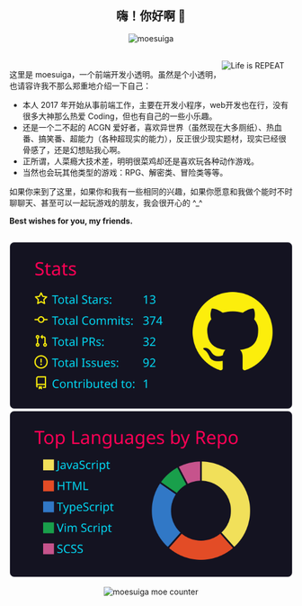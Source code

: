 
<h2 align="center">嗨！你好啊 👋</h2>

<p align="center">
  <img alt="moesuiga" src="https://komarev.com/ghpvc/?username=moesuiga" />
</p>

<br/>

<img align="right" alt="Life is REPEAT" width="25%" src="https://media.giphy.com/media/VTtANKl0beDFQRLDTh/giphy.gif" />

这里是 moesuiga，一个前端开发小透明。虽然是个小透明，也请容许我不那么郑重地介绍一下自己：

- 本人 2017 年开始从事前端工作，主要在开发小程序，web开发也在行，没有很多大神那么热爱 Coding，但也有自己的一些小乐趣。
- 还是一个二不起的 ACGN 爱好者，喜欢异世界（虽然现在大多厕纸）、热血番、搞笑番、超能力（各种超现实的能力），反正很少现实题材，现实已经很骨感了，还是幻想贴我心啊。
- 正所谓，人菜瘾大技术差，明明很菜鸡却还是喜欢玩各种动作游戏。
- 当然也会玩其他类型的游戏：RPG、解密类、冒险类等等。

如果你来到了这里，如果你和我有一些相同的兴趣，如果你愿意和我做个能时不时聊聊天、甚至可以一起玩游戏的朋友，我会很开心的 ^_^

**Best wishes for you, my friends.**

<h2></h2>

[![My Github Stats](https://raw.githubusercontent.com/moesuiga/moesuiga/main/profile-summary-card-output/2077/3-stats.svg)](https://github.com/vn7n24fzkq/github-profile-summary-cards)
[![My Github Languages](https://raw.githubusercontent.com/moesuiga/moesuiga/main/profile-summary-card-output/2077/1-repos-per-language.svg)](https://github.com/vn7n24fzkq/github-profile-summary-cards)

<p align="center">
<img src="https://count.getloli.com/@moesuiga?theme=booru-lewd" alt="moesuiga moe counter" />
</p>
